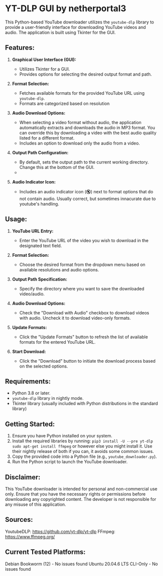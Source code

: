 # YT-DLP GUI by netherportal3

This Python-based YouTube downloader utilizes the `youtube-dlp` library to provide a user-friendly interface for downloading YouTube videos and audio. The application is built using Tkinter for the GUI.

## Features:

1. **Graphical User Interface (GUI):**
   - Utilizes Tkinter for a GUI.
   - Provides options for selecting the desired output format and path.

2. **Format Selection:**
   - Fetches available formats for the provided YouTube URL using `youtube-dlp`.
   - Formats are categorized based on resolution
3. **Audio Download Options:**
   - When selecting a video format without audio, the application automatically extracts and downloads the audio in MP3 format. You can override this by downloading a video with the best audio quality listed for a different format.
   - Includes an option to download only the audio from a video.

4. **Output Path Configuration:**
   - By default, sets the output path to the current working directory. Change this at the bottom of the GUI.
   - 
7. **Audio Indicator Icon:**
   - Includes an audio indicator icon (🔇) next to format options that do not contain audio. Usually correct, but sometimes innacurate due to youtube's handling.


## Usage:

1. **YouTube URL Entry:**
   - Enter the YouTube URL of the video you wish to download in the designated text field.

2. **Format Selection:**
   - Choose the desired format from the dropdown menu based on available resolutions and audio options.

3. **Output Path Specification:**
   - Specify the directory where you want to save the downloaded video/audio.

4. **Audio Download Options:**
   - Check the "Download with Audio" checkbox to download videos with audio. Uncheck it to download video-only formats.

5. **Update Formats:**
   - Click the "Update Formats" button to refresh the list of available formats for the entered YouTube URL.

6. **Start Download:**
   - Click the "Download" button to initiate the download process based on the selected options.

## Requirements:
   
- Python 3.8 or later.
- `youtube-dlp` library in nightly mode.
- Tkinter library (usually included with Python distributions in the standard library)

## Getting Started:

1. Ensure you have Python installed on your system.
2. Install the required libraries by running:
    `pip3 install -U --pre yt-dlp`
    `sudo apt-get install ffmpeg` or however else you might install it.
   Use their nightly release of both if you can, it avoids some common issues. 
4. Copy the provided code into a Python file (e.g., `youtube_downloader.py`).
5. Run the Python script to launch the YouTube downloader.

## Disclaimer:

This YouTube downloader is intended for personal and non-commercial use only. Ensure that you have the necessary rights or permissions before downloading any copyrighted content. The developer is not responsible for any misuse of this application.

## Sources:
YoutubeDLP: https://github.com/yt-dlp/yt-dlp
FFmpeg: https://www.ffmpeg.org/

## Current Tested Platforms:
Debian Bookworm (12) - No issues found
Ubuntu 20.04.6 LTS CLI-Only - No issues found
